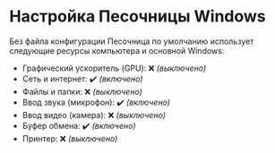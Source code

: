# Настройка Песочницы Windows

Без файла конфигурации Песочница по умолчанию использует следующие ресурсы компьютера и основной Windows:


- Графический ускоритель (GPU): :x: _(выключено)_
- Сеть и интернет: :heavy_check_mark: _(включено)_
- Файлы и папки: :x: _(выключено)_
- Ввод звука (микрофон): :heavy_check_mark: _(включено)_
- Ввод видео (камера): :x: _(выключено)_
- Буфер обмена: :heavy_check_mark: _(включено)_
- Принтер: :x: _(выключено)_